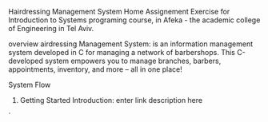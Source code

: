 Hairdressing Management System
Home Assignement Exercise for Introduction to Systems programing course, in Afeka - the academic college of Engineering in Tel Aviv.

overview
airdressing Management System: is an information management system developed in C for managing a network of barbershops.
This C-developed system empowers you to manage branches, barbers, appointments, inventory, and more – all in one place!

System Flow
1. Getting Started
Introduction:
enter link description here

`
